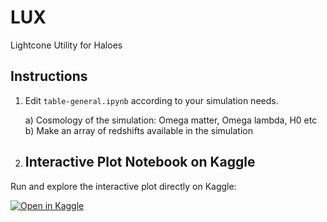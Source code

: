 # LUX
Lightcone Utility for Haloes

## Instructions

1) Edit `table-general.ipynb` according to your simulation needs.
    
    a) Cosmology of the simulation: Omega matter, Omega lambda, H0 etc  
    b) Make an array of redshifts available in the simulation


2) ## Interactive Plot Notebook on Kaggle

Run and explore the interactive plot directly on Kaggle:

[![Open in Kaggle](https://kaggle.com/static/images/open-in-kaggle.svg)](https://www.kaggle.com/code/sujatharamakrishnan/interactive-plot/edit/run)